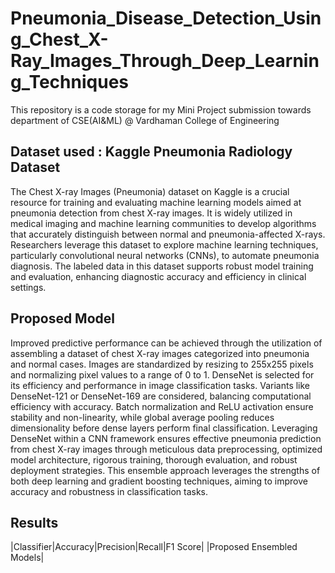# Pneumonia_Disease_Detection_Using_Chest_X-Ray_Images_Through_Deep_Learning_Techniques

This repository is a code storage for my Mini Project submission towards department of CSE(AI&ML) @ Vardhaman College of Engineering

## Dataset used : Kaggle Pneumonia Radiology Dataset

The Chest X-ray Images (Pneumonia) dataset on Kaggle is a crucial resource for training and evaluating machine learning models aimed at pneumonia detection from chest X-ray images. It is widely utilized in medical imaging and machine learning communities to develop algorithms that accurately distinguish between normal and pneumonia-affected X-rays. Researchers leverage this dataset to explore machine learning techniques, particularly convolutional neural networks (CNNs), to automate pneumonia diagnosis. The labeled data in this dataset supports robust model training and evaluation, enhancing diagnostic accuracy and efficiency in clinical settings.

## Proposed Model

Improved predictive performance can be achieved through the utilization of assembling a dataset of chest X-ray images categorized into pneumonia and normal cases. Images are standardized by resizing to 255x255 pixels and normalizing pixel values to a range of 0 to 1. DenseNet is selected for its efficiency and performance in image classification tasks. Variants like DenseNet-121 or DenseNet-169 are considered, balancing computational efficiency with accuracy. Batch normalization and ReLU activation ensure stability and non-linearity, while global average pooling reduces dimensionality before dense layers perform final classification. Leveraging DenseNet within a CNN framework ensures effective pneumonia prediction from chest X-ray images through meticulous data preprocessing, optimized model architecture, rigorous training, thorough evaluation, and robust deployment strategies. This ensemble approach leverages the strengths of both deep learning and gradient boosting techniques, aiming to improve accuracy and robustness in classification tasks.

## Results

|Classifier|Accuracy|Precision|Recall|F1 Score|
|Proposed Ensembled Models|


